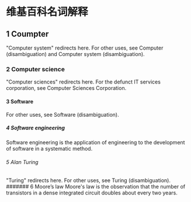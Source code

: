 # 维基百科名词解释
## 1 Coumpter
"Computer system" redirects here. For other uses, see Computer (disambiguation) and Computer system (disambiguation).
### 2  Computer science
"Computer sciences" redirects here. For the defunct IT services corporation, see Computer Sciences Corporation.
#### 3 Software
For other uses, see Software (disambiguation).
##### 4 Software engineering
Software engineering is the application of engineering to the development of software in a systematic method.
###### 5  Alan Turing
"Turing" redirects here. For other uses, see Turing (disambiguation).
####### 6 Moore’s law
 Moore's law is the observation that the number of transistors in a dense integrated circuit doubles about every two years.